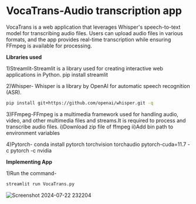 # VocaTrans-Audio transcription app
VocaTrans is a web application that leverages Whisper's speech-to-text model for transcribing audio files. Users can upload audio files in various formats, and the app provides real-time transcription while ensuring FFmpeg is available for processing.

**Libraries used**

1)Streamlit-Streamlit is a library used for creating interactive web applications in Python.
pip install streamlit

2)Whisper- Whisper is a library by OpenAI for automatic speech recognition (ASR).
```bash
pip install git+https://github.com/openai/whisper.git -q
```

3)FFmpeg-FFmpeg is a multimedia framework used for handling audio, video, and other multimedia files and streams.It is required to process and transcribe audio files.
  i)Download zip file of ffmpeg
  ii)Add bin path to environment variables

4)Pytorch-
conda install pytorch torchvision torchaudio pytorch-cuda=11.7 -c pytorch -c nvidia

**Implementing App**

1)Run the command-
```bash
streamlit run VocaTrans.py
```
![Screenshot 2024-07-22 232204](https://github.com/user-attachments/assets/7c5c12f5-78a2-4536-a594-99803dd960cf)
